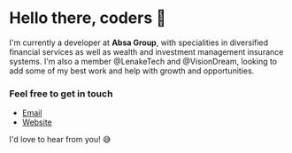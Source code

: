# Hello there, coders 👋

I'm currently a developer at **Absa Group**, with specialities in diversified financial services as well as wealth and investment management insurance systems.
I'm also a member @LenakeTech and @VisionDream, looking to add some of my best work and help with growth and opportunities.

### Feel free to get in touch

- [Email](mailto:hello@onkgopotselenake.me)
- [Website](https://onkgopotselenake.me/)

I'd love to hear from you! 😅

<!--
**OLenake/OLenake** is a ✨ _special_ ✨ repository because its `README.md` (this file) appears on your GitHub profile.

Here are some ideas to get you started:

- 🔭 I’m currently working on ...
- 🌱 I’m currently learning ...
- 👯 I’m looking to collaborate on ...
- 🤔 I’m looking for help with ...
- 💬 Ask me about ...
- 📫 How to reach me: ...
- 😄 Pronouns: ...
- ⚡ Fun fact: ...

Hi there, I'm Onkgopotse 👋
The repository **OLenake/OLenake** is my ✨ _special_ ✨ profile page on [GitHub](https://github.com/). The page `README.md` (this file) is a summary of my background.
Self-motivated, inspire greatness and responsible.
See my work history on LinkedIn [LinkedIn](https://twitter.com/O_Lenake).
-->
